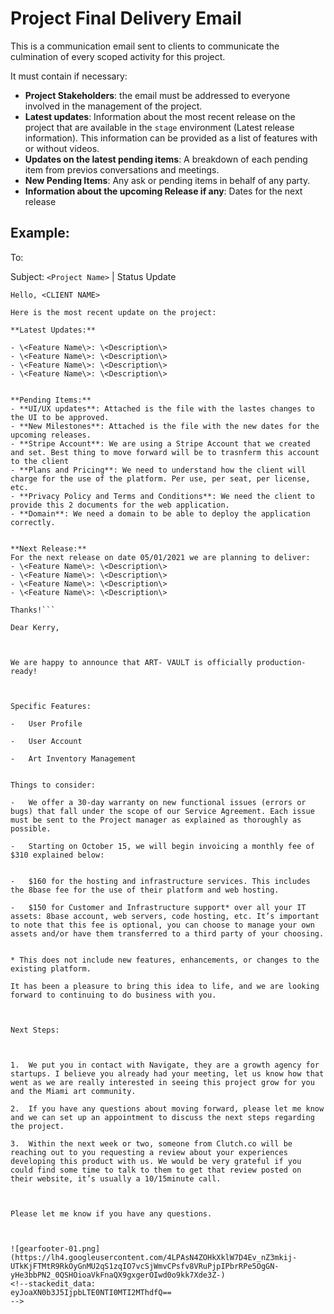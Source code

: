 
# Project Final Delivery Email

This is a communication email sent to clients to communicate the culmination of every scoped activity for this project.

It must contain if necessary:

- **Project Stakeholders**: the email must be addressed to everyone involved in the management of the project.
- **Latest updates**:  Information about the most recent release on the project that are available in the `stage` environment (Latest release information). This information can be provided as a list of features with or without videos.
- **Updates on the latest pending items**: A breakdown of each pending item from previos conversations and meetings.
- **New Pending Items**: Any ask or pending items in behalf of any party.
- **Information about the upcoming Release if any**: Dates for the next release


## Example:

To: <Project Stakeholders> 
  
Subject: `<Project Name>` | Status Update

```
Hello, <CLIENT NAME>

Here is the most recent update on the project:

**Latest Updates:**

- \<Feature Name\>: \<Description\>
- \<Feature Name\>: \<Description\>
- \<Feature Name\>: \<Description\>
- \<Feature Name\>: \<Description\>


**Pending Items:**
- **UI/UX updates**: Attached is the file with the lastes changes to the UI to be approved. 
- **New Milestones**: Attached is the file with the new dates for the upcoming releases.
- **Stripe Account**: We are using a Stripe Account that we created and set. Best thing to move forward will be to trasnferm this account to the client
- **Plans and Pricing**: We need to understand how the client will charge for the use of the platform. Per use, per seat, per license, etc. 
- **Privacy Policy and Terms and Conditions**: We need the client to provide this 2 documents for the web application.
- **Domain**: We need a domain to be able to deploy the application correctly.


**Next Release:**
For the next release on date 05/01/2021 we are planning to deliver:
- \<Feature Name\>: \<Description\>
- \<Feature Name\>: \<Description\>
- \<Feature Name\>: \<Description\>
- \<Feature Name\>: \<Description\>

Thanks!```

Dear Kerry,

  

We are happy to announce that ART- VAULT is officially production-ready!

  

Specific Features:

-   User Profile
    
-   User Account
    
-   Art Inventory Management
    

Things to consider:

-   We offer a 30-day warranty on new functional issues (errors or bugs) that fall under the scope of our Service Agreement. Each issue must be sent to the Project manager as explained as thoroughly as possible.
    
-   Starting on October 15, we will begin invoicing a monthly fee of $310 explained below:
    

-   $160 for the hosting and infrastructure services. This includes the 8base fee for the use of their platform and web hosting.
    
-   $150 for Customer and Infrastructure support* over all your IT assets: 8base account, web servers, code hosting, etc. It’s important to note that this fee is optional, you can choose to manage your own assets and/or have them transferred to a third party of your choosing.
    

* This does not include new features, enhancements, or changes to the existing platform.

It has been a pleasure to bring this idea to life, and we are looking forward to continuing to do business with you.

  

Next Steps:

  

1.  We put you in contact with Navigate, they are a growth agency for startups. I believe you already had your meeting, let us know how that went as we are really interested in seeing this project grow for you and the Miami art community.
    
2.  If you have any questions about moving forward, please let me know and we can set up an appointment to discuss the next steps regarding the project.
    
3.  Within the next week or two, someone from Clutch.co will be reaching out to you requesting a review about your experiences developing this product with us. We would be very grateful if you could find some time to talk to them to get that review posted on their website, it’s usually a 10/15minute call.  
      
    

Please let me know if you have any questions.

  
  
![gearfooter-01.png](https://lh4.googleusercontent.com/4LPAsN4ZOHkXklW7D4Ev_nZ3mkij-UTkKjFTMtR9RkOyGnMU2qS1zqIO7vcSjWmvCPsfv8VRuPjpIPbrRPe5OgGN-yHe3bbPN2_0QSHOioaVkFnaQX9gxgerOIwd0o9kk7Xde3Z-)
<!--stackedit_data:
eyJoaXN0b3J5IjpbLTE0NTI0MTI2MThdfQ==
-->